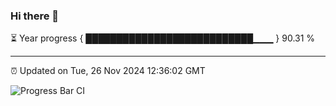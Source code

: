 ### Hi there 👋

⏳ Year progress { ███████████████████████████▁▁▁ } 90.31 %

---

⏰ Updated on Tue, 26 Nov 2024 12:36:02 GMT

![Progress Bar CI](https://github.com/liununu/liununu/workflows/Progress%20Bar%20CI/badge.svg)
